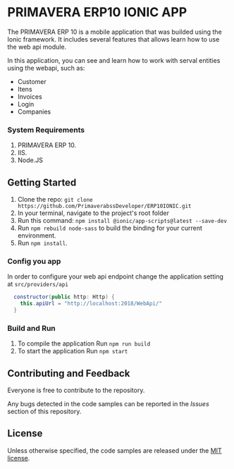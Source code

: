 ﻿# PRIMAVERA ERP10 IONIC APP
The PRIMAVERA ERP 10 is a mobile application that was builded using the Ionic framework. It includes several features that allows learn how to use the web api module.

In this application, you can see and learn how to work with serval entities using the webapi, such as:
- Customer
- Itens
- Invoices
- Login
- Companies

### System Requirements
1. PRIMAVERA ERP 10.
2. IIS.
3. Node.JS

## Getting Started
1. Clone the repo:
  `git clone https://github.com/PrimaverabssDeveloper/ERP10IONIC.git`
2. In your terminal, navigate to the project's root folder
3. Run this command: `npm install @ionic/app-scripts@latest --save-dev`
4. Run `npm rebuild node-sass` to build the binding for your current environment.
5. Run `npm install`.

### Config you app
In order to configure your web api endpoint change the application setting at `src/providers/api`

```C#
  constructor(public http: Http) {
    this.apiUrl = "http://localhost:2018/WebApi/"
  }
  ```

### Build and Run
1. To compile the application Run `npm run build`
2. To start the application Run `npm start`

## Contributing and Feedback
Everyone is free to contribute to the repository.

Any bugs detected in the code samples can be reported in the *Issues* section of this repository.

## License
Unless otherwise specified, the code samples are released under the [MIT license](https://pt.wikipedia.org/wiki/Licen%C3%A7a_MIT).
